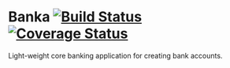 # Banka [![Build Status](https://travis-ci.com/NawasNaziru/Banka.svg?branch=master)](https://travis-ci.com/NawasNaziru/Banka) [![Coverage Status](https://coveralls.io/repos/github/NawasNaziru/Banka/badge.svg?branch=master)](https://coveralls.io/github/NawasNaziru/Banka?branch=master)
Light-weight core banking application for creating bank accounts.
